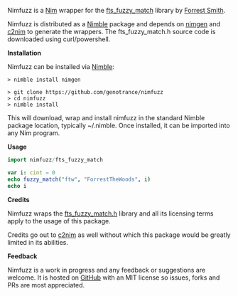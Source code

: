 Nimfuzz is a [Nim](https://nim-lang.org/) wrapper for the [fts_fuzzy_match](https://github.com/forrestthewoods/lib_fts/blob/master/code/fts_fuzzy_match.h) library by [Forrest Smith](https://github.com/forrestthewoods/lib_fts).

Nimfuzz is distributed as a [Nimble](https://github.com/nim-lang/nimble) package and depends on [nimgen](https://github.com/genotrance/nimgen) and [c2nim](https://github.com/nim-lang/c2nim/) to generate the wrappers. The fts_fuzzy_match.h source code is downloaded using curl/powershell.

__Installation__

Nimfuzz can be installed via [Nimble](https://github.com/nim-lang/nimble):

```
> nimble install nimgen

> git clone https://github.com/genotrance/nimfuzz
> cd nimfuzz
> nimble install
```

This will download, wrap and install nimfuzz in the standard Nimble package location, typically ~/.nimble. Once installed, it can be imported into any Nim program.

__Usage__

```nim
import nimfuzz/fts_fuzzy_match

var i: cint = 0
echo fuzzy_match("ftw", "ForrestTheWoods", i)
echo i
```

__Credits__

Nimfuzz wraps the [fts_fuzzy_match.h](https://github.com/forrestthewoods/lib_fts/blob/master/code/fts_fuzzy_match.h) library and all its licensing terms apply to the usage of this package.

Credits go out to [c2nim](https://github.com/nim-lang/c2nim/) as well without which this package would be greatly limited in its abilities.

__Feedback__

Nimfuzz is a work in progress and any feedback or suggestions are welcome. It is hosted on [GitHub](https://github.com/genotrance/nimfuzz) with an MIT license so issues, forks and PRs are most appreciated.
